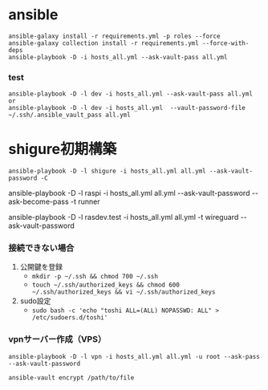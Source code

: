 # ansible
```shell
ansible-galaxy install -r requirements.yml -p roles --force
ansible-galaxy collection install -r requirements.yml --force-with-deps
ansible-playbook -D -i hosts_all.yml --ask-vault-pass all.yml
```

### test
```shell
ansible-playbook -D -l dev -i hosts_all.yml --ask-vault-pass all.yml
or
ansible-playbook -D -l dev -i hosts_all.yml  --vault-password-file ~/.ssh/.ansible_vault_pass all.yml
```

# shigure初期構築
```shell
ansible-playbook -D -l shigure -i hosts_all.yml all.yml --ask-vault-password -C
```
ansible-playbook -D -l raspi -i hosts_all.yml all.yml  --ask-vault-password  --ask-become-pass  -t runner

ansible-playbook -D -l rasdev.test -i hosts_all.yml all.yml -t wireguard  --ask-vault-password


### 接続できない場合
1. 公開鍵を登録
   * `mkdir -p ~/.ssh && chmod 700 ~/.ssh`
   * `touch ~/.ssh/authorized_keys && chmod 600 ~/.ssh/authorized_keys && vi ~/.ssh/authorized_keys `
2. sudo設定
   * `sudo bash -c 'echo "toshi ALL=(ALL) NOPASSWD: ALL" > /etc/sudoers.d/toshi'`


### vpnサーバー作成（VPS）
```shell
ansible-playbook -D -l vpn -i hosts_all.yml all.yml -u root --ask-pass --ask-vault-password
```

```shell
ansible-vault encrypt /path/to/file
```
